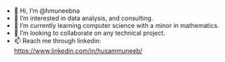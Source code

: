- 👋 Hi, I’m @hmuneebna
- 👀 I’m interested in data analysis, and consulting.
- 🌱 I’m currently learning computer science with a minor in mathematics. 
- 💞️ I’m looking to collaborate on any technical project. 
- 📫 Reach me through linkedin: https://www.linkedin.com/in/husammuneeb/ 

<!---
hmuneebna/hmuneebna is a ✨ special ✨ repository because its `README.md` (this file) appears on your GitHub profile.
You can click the Preview link to take a look at your changes.
--->
